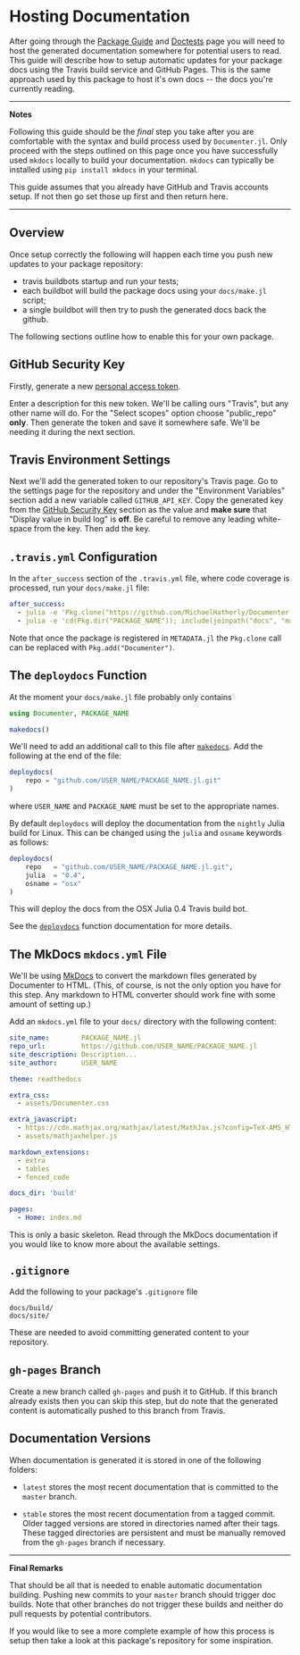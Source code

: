 # Hosting Documentation

After going through the [Package Guide]({ref}) and [Doctests]({ref}) page you will need to
host the generated documentation somewhere for potential users to read. This guide will
describe how to setup automatic updates for your package docs using the Travis build service
and GitHub Pages. This is the same approach used by this package to host it's own docs --
the docs you're currently reading.

---

**Notes**

Following this guide should be the *final* step you take after you are comfortable with the
syntax and build process used by `Documenter.jl`. Only proceed with the steps outlined on
this page once you have successfully used `mkdocs` locally to build your documentation.
`mkdocs` can typically be installed using `pip install mkdocs` in your terminal.

This guide assumes that you already have GitHub and Travis accounts setup. If not then go
set those up first and then return here.

---

## Overview

Once setup correctly the following will happen each time you push new updates to your
package repository:

- travis buildbots startup and run your tests;
- each buildbot will build the package docs using your `docs/make.jl` script;
- a single buildbot will then try to push the generated docs back the github.

The following sections outline how to enable this for your own package.

## GitHub Security Key

Firstly, generate a new [personal access token](https://github.com/settings/tokens).

Enter a description for this new token. We'll be calling ours "Travis", but any other name
will do. For the "Select scopes" option choose "public_repo" **only**. Then generate the
token and save it somewhere safe. We'll be needing it during the next section.

## Travis Environment Settings

Next we'll add the generated token to our repository's Travis page. Go to the settings page
for the repository and under the "Environment Variables" section add a new variable called
`GITHUB_API_KEY`. Copy the generated key from the [GitHub Security Key]({ref}) section as
the value and **make sure** that "Display value in build log" is **off**. Be careful to remove any leading white-space from the key. Then add the key.

## `.travis.yml` Configuration

In the `after_success` section of the `.travis.yml` file, where code coverage is processed,
run your `docs/make.jl` file:

```yaml
after_success:
  - julia -e 'Pkg.clone("https://github.com/MichaelHatherly/Documenter.jl")'
  - julia -e 'cd(Pkg.dir("PACKAGE_NAME")); include(joinpath("docs", "make.jl"))'
```

Note that once the package is registered in `METADATA.jl` the `Pkg.clone` call can be
replaced with `Pkg.add("Documenter")`.

## The `deploydocs` Function

At the moment your `docs/make.jl` file probably only contains

```julia
using Documenter, PACKAGE_NAME

makedocs()
```

We'll need to add an additional call to this file after [`makedocs`]({ref}). Add the
following at the end of the file:

```julia
deploydocs(
    repo = "github.com/USER_NAME/PACKAGE_NAME.jl.git"
)
```

where `USER_NAME` and `PACKAGE_NAME` must be set to the appropriate names.

By default `deploydocs` will deploy the documentation from the `nightly` Julia build for
Linux. This can be changed using the `julia` and `osname` keywords as follows:

```julia
deploydocs(
    repo   = "github.com/USER_NAME/PACKAGE_NAME.jl.git",
    julia  = "0.4",
    osname = "osx"
)
```

This will deploy the docs from the OSX Julia 0.4 Travis build bot.

See the [`deploydocs`]({ref}) function documentation for more details.

## The MkDocs `mkdocs.yml` File

We'll be using [MkDocs](http://www.mkdocs.org) to convert the markdown files generated by
Documenter to HTML. (This, of course, is not the only option you have for this step. Any
markdown to HTML converter should work fine with some amount of setting up.)

Add an `mkdocs.yml` file to your `docs/` directory with the following content:

```yaml
site_name:        PACKAGE_NAME.jl
repo_url:         https://github.com/USER_NAME/PACKAGE_NAME.jl
site_description: Description...
site_author:      USER_NAME

theme: readthedocs

extra_css:
  - assets/Documenter.css

extra_javascript:
  - https://cdn.mathjax.org/mathjax/latest/MathJax.js?config=TeX-AMS_HTML
  - assets/mathjaxhelper.js

markdown_extensions:
  - extra
  - tables
  - fenced_code

docs_dir: 'build'

pages:
  - Home: index.md
```

This is only a basic skeleton. Read through the MkDocs documentation if you would like to
know more about the available settings.

## `.gitignore`

Add the following to your package's `.gitignore` file

```
docs/build/
docs/site/
```

These are needed to avoid committing generated content to your repository.

## `gh-pages` Branch

Create a new branch called `gh-pages` and push it to GitHub. If this branch already exists
then you can skip this step, but do note that the generated content is automatically pushed
to this branch from Travis.

## Documentation Versions

When documentation is generated it is stored in one of the following folders:

- `latest` stores the most recent documentation that is committed to the `master` branch.

- `stable` stores the most recent documentation from a tagged commit. Older tagged versions
  are stored in directories named after their tags. These tagged directories are persistent
  and must be manually removed from the `gh-pages` branch if necessary.

---

**Final Remarks**

That should be all that is needed to enable automatic documentation building. Pushing new
commits to your `master` branch should trigger doc builds. Note that other branches do not
trigger these builds and neither do pull requests by potential contributors.

If you would like to see a more complete example of how this process is setup then take a
look at this package's repository for some inspiration.
